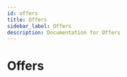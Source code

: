 ```yaml
---
id: offers
title: Offers
sidebar_label: Offers
description: Documentation for Offers
---
```


# Offers
